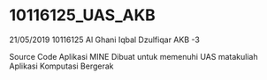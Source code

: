 # 10116125_UAS_AKB

21/05/2019
10116125
Al Ghani Iqbal Dzulfiqar
AKB -3

Source Code Aplikasi MINE
Dibuat untuk memenuhi UAS matakuliah Aplikasi Komputasi Bergerak
